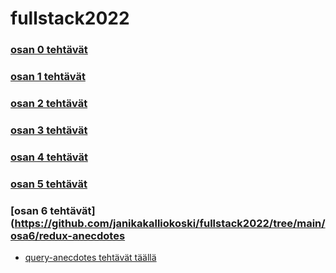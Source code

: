 # fullstack2022

### [osan 0 tehtävät](./osa0/README.md)

### [osan 1 tehtävät](./osa1/README.md)

### [osan 2 tehtävät](./osa2/README.md)

### [osan 3 tehtävät](https://github.com/janikakalliokoski/fullstack2022_osa3)

### [osan 4 tehtävät](https://github.com/janikakalliokoski/fullstack2022/tree/main/osa4/bloglist)

### [osan 5 tehtävät](https://github.com/janikakalliokoski/fullstack2022/tree/main/osa5/bloglist-frontend)

### [osan 6 tehtävät](https://github.com/janikakalliokoski/fullstack2022/tree/main/osa6/redux-anecdotes
- [query-anecdotes tehtävät täällä](https://github.com/janikakalliokoski/fullstack2022/tree/main/query-anecdotes)
